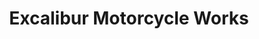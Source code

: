 ---
title: "Excalibur Motorcycle Works"
url: /thunder-bay/excalibur-motorcycle-works/
shop: Motorrad
---